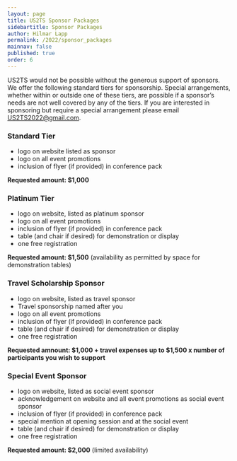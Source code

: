 ```yaml
---
layout: page
title: US2TS Sponsor Packages
sidebartitle: Sponsor Packages
author: Hilmar Lapp
permalink: /2022/sponsor_packages
mainnav: false
published: true
order: 6
---
```


US2TS would not be possible without the generous support of sponsors. We offer the following standard tiers for sponsorship. Special arrangements, whether within or outside one of these tiers, are possible if a sponsor’s needs are not well covered by any of the tiers. If you are interested in sponsoring but require a special arrangement please email [US2TS2022@gmail.com](mailto:US2TS2022@gmail.com).

### Standard Tier

* logo on website listed as sponsor
* logo on all event promotions
* inclusion of flyer (if provided) in conference pack

**Requested amount: $1,000**

### Platinum Tier

* logo on website, listed as platinum sponsor
* logo on all event promotions
* inclusion of flyer (if provided) in conference pack
* table (and chair if desired) for demonstration or display
* one free registration

**Requested amount: $1,500** (availability as permitted by space for demonstration tables)

### Travel Scholarship Sponsor

* logo on website, listed as travel sponsor
* Travel sponsorship named after you
* logo on all event promotions
* inclusion of flyer (if provided) in conference pack
* table (and chair if desired) for demonstration or display
* one free registration

**Requested amnount: $1,000 + travel expenses up to $1,500 x number of participants you wish to support**

### Special Event Sponsor

* logo on website, listed as social event sponsor
* acknowledgement on website and all event promotions as social event sponsor
* inclusion of flyer (if provided) in conference pack
* special mention at opening session and at the social event
* table (and chair if desired) for demonstration or display
* one free registration

**Requested amount: $2,000** (limited availability)
